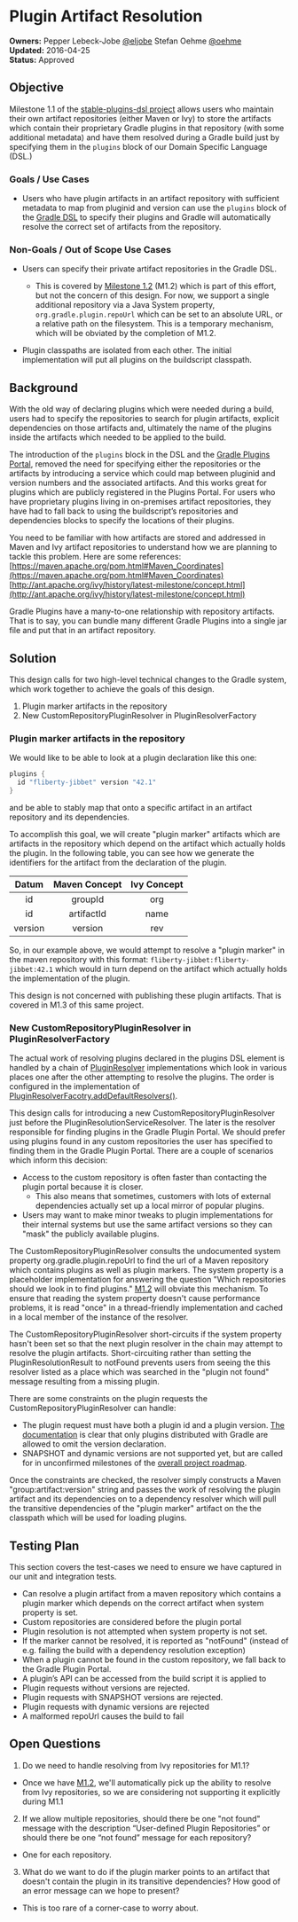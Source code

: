 # Plugin Artifact Resolution

**Owners:**
Pepper Lebeck-Jobe [@eljobe](https://github.com/eljobe)
Stefan Oehme [@oehme](https://github.com/oehme)  
**Updated:** 2016-04-25   
**Status:** Approved

## Objective

Milestone 1.1 of the [stable-plugins-dsl project](https://github.com/gradle/stable-plugins-dsl) allows users who
maintain their own artifact repositories (either Maven or Ivy) to store the artifacts which contain their proprietary
Gradle plugins in that repository (with some additional metadata) and have them resolved during a Gradle build just by
specifying them in the `plugins` block of our Domain Specific Language (DSL.)

### Goals / Use Cases

* Users who have plugin artifacts in an artifact repository with sufficient metadata to map from pluginid and version
can use the `plugins` block of the [Gradle DSL](https://docs.gradle.org/current/userguide/plugins.html#sec:plugins_block)
to specify their plugins and Gradle will automatically resolve the correct set of artifacts from the repository.

### Non-Goals / Out of Scope Use Cases

* Users can specify their private artifact repositories in the Gradle DSL.

    * This is covered by
      [Milestone 1.2](https://docs.google.com/document/d/139-eP7JhUvuVKfHUEk4fNFR_vzOGKsB4WYYrHLPe_6s/edit#)
      (M1.2) which is part of this effort, but not the concern of this design. For now, we support a single
      additional repository via a Java System property, `org.gradle.plugin.repoUrl` which can be set to an absolute
      URL, or a relative path on the filesystem. This is a temporary mechanism, which will be obviated by the
      completion of M1.2.

* Plugin classpaths are isolated from each other. The initial implementation will put all plugins on the buildscript
  classpath.

## Background

With the old way of declaring plugins which were needed during a build, users had to specify the repositories to search
for plugin artifacts, explicit dependencies on those artifacts and, ultimately the name of the plugins inside the artifacts
which needed to be applied to the build.

The introduction of the `plugins` block in the DSL and the [Gradle Plugins Portal](https://plugis.gradle.org), removed the
need for specifying either the repositories or the artifacts by introducing a service which could map between pluginid and
version numbers and the associated artifacts. And this works great for plugins which are publicly registered in the Plugins
Portal. For users who have proprietary plugins living in on-premises artifact repositories, they have had to fall back to
using the buildscript’s repositories and dependencies blocks to specify the locations of their plugins.

You need to be familiar with how artifacts are stored and addressed in Maven and Ivy artifact repositories to understand
how we are planning to tackle this problem. Here are some references:   
[https://maven.apache.org/pom.html#Maven_Coordinates](https://maven.apache.org/pom.html#Maven_Coordinates)   
[http://ant.apache.org/ivy/history/latest-milestone/concept.html](http://ant.apache.org/ivy/history/latest-milestone/concept.html)   

Gradle Plugins have a many-to-one relationship with repository artifacts. That is to say, you can bundle many different
Gradle Plugins into a single jar file and put that in an artifact repository.

## Solution

This design calls for two high-level technical changes to the Gradle system, which work together to achieve the goals of
this design.

1. Plugin marker artifacts in the repository
2. New CustomRepositoryPluginResolver in PluginResolverFactory

### Plugin marker artifacts in the repository

We would like to be able to look at a plugin declaration like this one:

```gradle
plugins {
  id "fliberty-jibbet" version "42.1"
}
```

and be able to stably map that onto a specific artifact in an artifact repository and its dependencies.

To accomplish this goal, we will create "plugin marker" artifacts which are artifacts in the repository which depend on the
artifact which actually holds the plugin. In the following table, you can see how we generate the identifiers for the
artifact from the declaration of the plugin.

| Datum   | Maven Concept | Ivy Concept |
| :-----: | :-----------: | :---------: |
| id      | groupId       | org         |
| id      | artifactId    | name        |
| version | version       | rev         |

So, in our example above, we would attempt to resolve a "plugin marker" in the maven repository with this format:
`fliberty-jibbet:fliberty-jibbet:42.1` which would in turn depend on the artifact which actually holds the implementation
of the plugin.

This design is not concerned with publishing these plugin artifacts. That is covered in M1.3 of this same project.

### New CustomRepositoryPluginResolver in PluginResolverFactory

The actual work of resolving plugins declared in the plugins DSL element is handled by a chain of
[PluginResolver](https://github.com/gradle/gradle/blob/master/subprojects/plugin-use/src/main/java/org/gradle/plugin/use/resolve/internal/PluginResolver.java)
implementations which look in various places one after the other attempting to resolve the plugins. The order is
configured in the implementation of
[PluginResolverFacotry.addDefaultResolvers()](https://github.com/gradle/gradle/blob/master/subprojects/plugin-use/src/main/java/org/gradle/plugin/use/internal/PluginResolverFactory.java#L57).

This design calls for introducing a new CustomRepositoryPluginResolver just before the PluginResolutionServiceResolver.
The later is the resolver responsible for finding plugins in the Gradle Plugin Portal. We should prefer using plugins found
in any custom repositories the user has specified to finding them in the Gradle Plugin Portal. There are a couple of
scenarios which inform this decision:

* Access to the custom repository is often faster than contacting the plugin portal because it is closer.
  * This also means that sometimes, customers with lots of external dependencies actually set up a local mirror of
    popular plugins.
* Users may want to make minor tweaks to plugin implementations for their internal systems but use the same artifact
  versions so they can "mask" the publicly available plugins.

The CustomRepositoryPluginResolver consults the undocumented system property org.gradle.plugin.repoUrl to find the url of
a Maven repository which contains plugins as well as plugin markers. The system property is a placeholder implementation
for answering the question "Which repositories should we look in to find plugins."
[M1.2](https://docs.google.com/document/d/139-eP7JhUvuVKfHUEk4fNFR_vzOGKsB4WYYrHLPe_6s/edit#) will obviate this mechanism.
To ensure that reading the system property doesn't cause performance problems, it is read "once" in a thread-friendly
implementation and cached in a local member of the instance of the resolver.

The CustomRepositoryPluginResolver short-circuits if the system property hasn't been set so that the next plugin resolver
in the chain may attempt to resolve the plugin artifacts. Short-circuiting rather than setting the PluginResolutionResult
to notFound prevents users from seeing the this resolver listed as a place which was searched in the "plugin not found"
message resulting from a missing plugin.

There are some constraints on the plugin requests the CustomRepositoryPluginResolver can handle:

* The plugin request must have both a plugin id and a plugin version.
  [The documentation](https://docs.gradle.org/current/userguide/plugins.html#sec:plugins_block) is clear that only plugins
  distributed with Gradle are allowed to omit the version declaration.
* SNAPSHOT and dynamic versions are not supported yet, but are called for in unconfirmed milestones of the
  [overall project roadmap](https://docs.google.com/document/d/18w0SkzPXYKOvDL85ixAynmKMAasa6akb2voum56uAuw/edit#heading=h.vds5ki6jq1cl).

Once the constraints are checked, the resolver simply constructs a Maven "group:artifact:version" string and passes the
work of resolving the plugin artifact and its dependencies on to a dependency resolver which will pull the transitive
dependencies of the "plugin marker" artifact on the the classpath which will be used for loading plugins.

## Testing Plan

This section covers the test-cases we need to ensure we have captured in our unit and integration tests.

* Can resolve a plugin artifact from a maven repository which contains a plugin marker which depends on the correct
  artifact when system property is set.
* Custom repositories are considered before the plugin portal
* Plugin resolution is not attempted when system property is not set.
* If the marker cannot be resolved, it is reported as "notFound" (instead of e.g. failing the build with a dependency
  resolution exception)
* When a plugin cannot be found in the custom repository, we fall back to the Gradle Plugin Portal.
* A plugin’s API can be accessed from the build script it is applied to
* Plugin requests without versions are rejected.
* Plugin requests with SNAPSHOT versions are rejected.
* Plugin requests with dynamic versions are rejected
* A malformed repoUrl causes the build to fail

## Open Questions

1. Do we need to handle resolving from Ivy repositories for M1.1?
  * Once we have [M1.2](https://docs.google.com/document/d/139-eP7JhUvuVKfHUEk4fNFR_vzOGKsB4WYYrHLPe_6s/edit#),
    we'll automatically pick up the ability to resolve from Ivy repositories, so we are considering not supporting
    it explicitly during M1.1
2. If we allow multiple repositories, should there be one "not found" message with the description “User-defined Plugin
   Repositories” or should there be one “not found” message for each repository?
  * One for each repository.
3. What do we want to do if the plugin marker points to an artifact that doesn't contain the plugin in its transitive
   dependencies? How good of an error message can we hope to present?
  * This is too rare of a corner-case to worry about.
